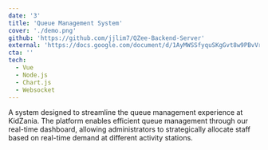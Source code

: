 ```yaml
---
date: '3'
title: 'Queue Management System'
cover: './demo.png'
github: 'https://github.com/jjlim7/QZee-Backend-Server'
external: 'https://docs.google.com/document/d/1AyMWSSfyquSKgGvt8w9PBvVrTa5yWJOoHN-uynUQzUE/edit'
cta: ''
tech:
  - Vue
  - Node.js
  - Chart.js
  - Websocket
---
```


A system designed to streamline the queue management experience at KidZania. The platform enables efficient queue management through our real-time dashboard, allowing administrators to strategically allocate staff based on real-time demand at different activity stations.

